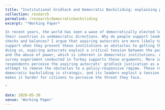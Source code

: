 ```yaml
---
title: "Institutional Gridlock and Democratic Backsliding: explaining popular support for aspiring autocrats"
collection: research
permalink: /research/democraticbacksliding
excerpt: "*Working Paper*

In recent years, the world has seen a wave of democratically elected leaders move
their countries in undemocratic directions. Why do people support leaders who remove
checks and balances? I argue that aspiring autocrats are more likely to gain popular
support when they present these institutions as obstacles to getting things done. In
doing so, aspiring autocrats exploit a critical tension between the possibility of gridlock
and the abuse of power, which is inherent in democratic institutions. An original
survey experiment conducted in Turkey supports these arguments. More interestingly,
respondents perceive the aspiring autocrats' gridlock justication as a pro-democratic
attempt to remove the obstacles to a policy-responsive regime. These results show that
democratic backsliding is strategic, and its leaders exploit a tension in democracy that
makes it harder for citizens to perceive the threat they face.

"

date: 2020-05-30
venue: 'Working Paper'
---
```


